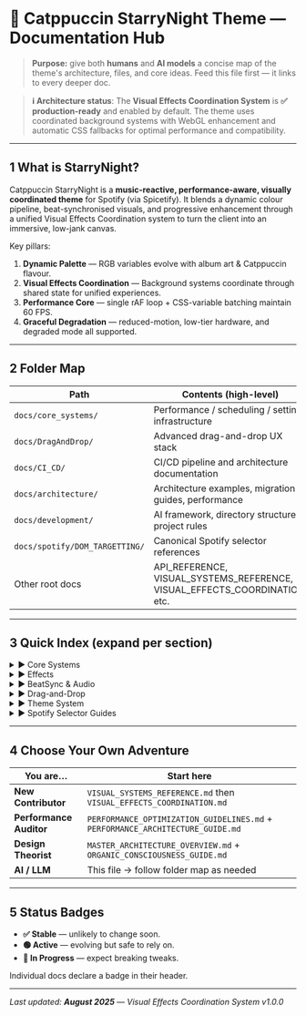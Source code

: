 # 🌌 **Catppuccin StarryNight Theme — Documentation Hub**

> **Purpose:** give both **humans** and **AI models** a concise map of the theme's architecture, files, and core ideas. Feed this file first — it links to every deeper doc.

> **ℹ️ Architecture status**: The **Visual Effects Coordination System** is **✅ production-ready** and enabled by default.
> The theme uses coordinated background systems with WebGL enhancement and automatic CSS fallbacks for optimal performance and compatibility.

---

## 1 What is StarryNight?

Catppuccin StarryNight is a **music-reactive, performance-aware, visually coordinated theme** for Spotify (via Spicetify). It blends a dynamic colour pipeline, beat-synchronised visuals, and progressive enhancement through a unified Visual Effects Coordination system to turn the client into an immersive, low-jank canvas.

Key pillars:

1. **Dynamic Palette** — RGB variables evolve with album art & Catppuccin flavour.
2. **Visual Effects Coordination** — Background systems coordinate through shared state for unified experiences.
3. **Performance Core** — single rAF loop + CSS-variable batching maintain 60 FPS.
4. **Graceful Degradation** — reduced-motion, low-tier hardware, and degraded mode all supported.

---

## 2 Folder Map

| Path                           | Contents (high-level)                                        |
| ------------------------------ | ------------------------------------------------------------ |
| `docs/core_systems/`           | Performance / scheduling / settings infrastructure           |
| `docs/DragAndDrop/`            | Advanced drag-and-drop UX stack                              |
| `docs/CI_CD/`                  | CI/CD pipeline and architecture documentation                |
| `docs/architecture/`           | Architecture examples, migration guides, performance        |
| `docs/development/`            | AI framework, directory structure, project rules            |
| `docs/spotify/DOM_TARGETTING/` | Canonical Spotify selector references                        |
| Other root docs                | API_REFERENCE, VISUAL_SYSTEMS_REFERENCE, VISUAL_EFFECTS_COORDINATION, etc. |

---

## 3 Quick Index (expand per section)

<details>
<summary>▶ Core Systems</summary>

| Document                          | Topics                                      |
| --------------------------------- | ------------------------------------------- |
| `CSS_VARIABLE_BATCHER.md`         | Batched `style.setProperty()`; perf metrics |
| `PERFORMANCE_ANALYZER.md`         | FPS & health telemetry; quality gating      |
| `MASTER_ANIMATION_COORDINATOR.md` | Central rAF loop; priority scheduling       |
| `DEVICE_CAPABILITY_DETECTOR.md`   | Hardware profiling & quality tiers          |
| `SETTINGS_SYSTEM.md`              | Validation, persistence, React wrapper      |
| `TIMER_CONSOLIDATION_SYSTEM.md`   | setInterval funnel & budgeting              |
| `EVENT_BUS.md`                    | Lightweight pub/sub utility                 |
| `USER_HISTORY_STORE.md`           | Tracks seen genres for discovery cues       |

</details>

<details>
<summary>▶ Effects</summary>

- `ABERRATION_CANVAS.md` — chromatic RGB-split overlay.
- `PRISMATIC_SCROLL_SHEEN.md` — hue-shift linked to scroll.
- `Data_Glyph_System.md` — adaptive glyph dots on tracks/cards.
- `DIMENSIONAL_NEXUS_SYSTEM.md` — navigation-field warp & meditation states.
- `Predictive_Behavior_Systems.md` — anticipatory glows & behavioural prediction.
- `VISUAL_EFFECTS_COORDINATION.md` — **✅** Visual Effects Coordination Architecture with unified state management.

</details>

<details>
<summary>▶ BeatSync & Audio</summary>

- `BEATSYNC_IMPLEMENTATION.md` — kinetic-verb blueprint.
- `BMP_HARMONY_ENGINE.md` — intelligent BPM & harmony engine.
- `ENHANCED_BPM_IMPLEMENTATION.md` — Cat-Jam-style tempo refinement.

</details>

<details>
<summary>▶ Drag-and-Drop</summary>

- `DRAG_AND_DROP_OVERVIEW.md` — architecture & roadmap.
- `DRAG_CARTOGRAPHER.md` — selector logging utility.
- `ENHANCED_DRAG_PREVIEW.md` — hi-DPI canvas drag ghost.
- `QUICK_ADD_RADIAL_MENU.md` — MRU radial & sidebar clone overlay.

</details>

<details>
<summary>▶ Theme System</summary>

- `COLOR_HARMONY_ENGINE.md` — RGB pipeline & dynamic extraction.
- `LERP_SMOOTHING_INTEGRATION.md` — colour easing mathematics.
- `NEBULA_VISUAL_SYSTEM.md` — atmospheric glow stack (CSS + WebGL).

</details>

<details>
<summary>▶ Spotify Selector Guides</summary>

- `mainView_DOM.md`, `navbar_DOM.md`, `nowPlaying_DOM.md`, `rightSidebar_DOM.md` — stable selector cheat-sheets.

</details>

---

## 4 Choose Your Own Adventure

| You are…                | Start here                                                    |
| ----------------------- | ------------------------------------------------------------- |
| **New Contributor**     | `VISUAL_SYSTEMS_REFERENCE.md` then `VISUAL_EFFECTS_COORDINATION.md`  |
| **Performance Auditor** | `PERFORMANCE_OPTIMIZATION_GUIDELINES.md` + `PERFORMANCE_ARCHITECTURE_GUIDE.md` |
| **Design Theorist**     | `MASTER_ARCHITECTURE_OVERVIEW.md` + `ORGANIC_CONSCIOUSNESS_GUIDE.md`         |
| **AI / LLM**            | This file → follow folder map as needed                       |

---

## 5 Status Badges

- **✅ Stable** — unlikely to change soon.
- **🟢 Active** — evolving but safe to rely on.
- **🚧 In Progress** — expect breaking tweaks.

Individual docs declare a badge in their header.

---

_Last updated: **August 2025** — Visual Effects Coordination System v1.0.0_
